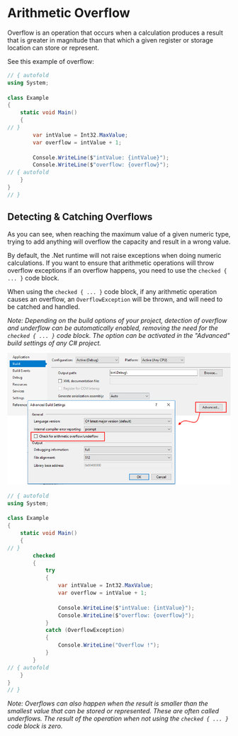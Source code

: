 # Arithmetic Overflow

Overflow is an operation that occurs when a calculation produces a result that is greater in magnitude than that which a given register or storage location can store or represent.

See this example of overflow:

```C# runnable
// { autofold
using System;

class Example
{
    static void Main()
    {
// }
        var intValue = Int32.MaxValue;
        var overflow = intValue + 1;

        Console.WriteLine($"intValue: {intValue}");
        Console.WriteLine($"overflow: {overflow}");
// { autofold
    }
}
// }
```

## Detecting & Catching Overflows

As you can see, when reaching the maximum value of a given numeric type, trying to add anything will overflow the capacity and result in a wrong value.

By default, the .Net runtime will not raise exceptions when doing numeric calculations. If you want to ensure that arithmetic operations will throw overflow exceptions if an overflow happens, you need to use the `checked { ... }` code block.

When using the `checked { ... }` code block, if any arithmetic operation causes an overflow, an `OverflowException` will be thrown, and will need to be catched and handled.

_Note: Depending on the build options of your project, detection of overflow and underflow can be automatically enabled, removing the need for the `checked { ... }` code block. The option can be activated in the "Advanced" build settings of any C# project._

![Overflow / Underflow build option][overflow-build-option]

[overflow-build-option]: https://raw.githubusercontent.com/talent-agile/playground-p7sjQVcF/master/images/numbers-build-overflow-setting.png "Overflow / Underflow build option"

```C# runnable
// { autofold
using System;

class Example
{
    static void Main()
    {
// }
        checked
        {
            try
            {
                var intValue = Int32.MaxValue;
                var overflow = intValue + 1;

                Console.WriteLine($"intValue: {intValue}");
                Console.WriteLine($"overflow: {overflow}");
            }
            catch (OverflowException)
            {
                Console.WriteLine("Overflow !");
            }
        }
// { autofold
    }
}
// }
```

_Note: Overflows can also happen when the result is smaller than the smallest value that can be stored or represented. These are often called underflows. The result of the operation when not using the `checked { ... }` code block is zero._